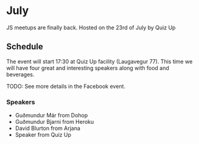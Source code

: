 # July
JS meetups are finally back.
Hosted on the 23rd of July by Quiz Up
## Schedule
The event will start 17:30 at Quiz Up facility (Laugavegur 77). This time we will have four great and interesting speakers along with food and beverages.  

TODO: See more details in the Facebook event.


### Speakers
 - Guðmundur Már from Dohop
 - Guðmundur Bjarni from Heroku
 - David Blurton from Arjana
 - Speaker from Quiz Up
